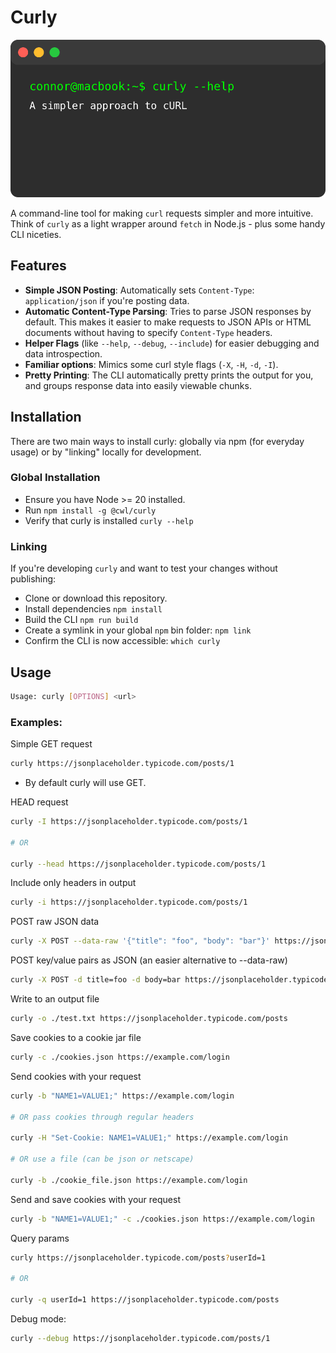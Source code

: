 # Curly

![Curly Banner](./banner.svg)

A command-line tool for making `curl` requests simpler and more intuitive. Think of `curly` as a light wrapper around `fetch` in Node.js - plus some handy CLI niceties.

## Features
* **Simple JSON Posting**: Automatically sets `Content-Type`: `application/json` if you're posting data. 
* **Automatic Content-Type Parsing**: Tries to parse JSON responses by default. This makes it easier to make requests to JSON APIs or HTML documents without having to specify `Content-Type` headers.
* **Helper Flags** (like `--help`, `--debug`, `--include`) for easier debugging and data introspection.
* **Familiar options**: Mimics some curl style flags (`-X`, `-H`, `-d`, `-I`).
* **Pretty Printing**: The CLI automatically pretty prints the output for you, and groups response data into easily viewable chunks.

## Installation

There are two main ways to install curly: globally via npm (for everyday usage) or by "linking" locally for development.

### Global Installation
* Ensure you have Node >= 20 installed.
* Run `npm install -g @cwl/curly` 
* Verify that curly is installed `curly --help`

### Linking
If you're developing `curly` and want to test your changes without publishing:
* Clone or download this repository.
* Install dependencies `npm install`
* Build the CLI `npm run build`
* Create a symlink in your global `npm` bin folder: `npm link`
* Confirm the CLI is now accessible: `which curly`

## Usage
```sh
Usage: curly [OPTIONS] <url>
```

### Examples:

Simple GET request

```sh
curly https://jsonplaceholder.typicode.com/posts/1
```
* By default curly will use GET.

HEAD request

```sh
curly -I https://jsonplaceholder.typicode.com/posts/1

# OR

curly --head https://jsonplaceholder.typicode.com/posts/1
```

Include only headers in output

```sh
curly -i https://jsonplaceholder.typicode.com/posts/1
```

POST raw JSON data
```sh
curly -X POST --data-raw '{"title": "foo", "body": "bar"}' https://jsonplaceholder.typicode.com/posts
```

POST key/value pairs as JSON (an easier alternative to --data-raw)
```sh
curly -X POST -d title=foo -d body=bar https://jsonplaceholder.typicode.com/posts
```

Write to an output file
```sh
curly -o ./test.txt https://jsonplaceholder.typicode.com/posts
```

Save cookies to a cookie jar file
```sh
curly -c ./cookies.json https://example.com/login
```

Send cookies with your request
```sh
curly -b "NAME1=VALUE1;" https://example.com/login

# OR pass cookies through regular headers

curly -H "Set-Cookie: NAME1=VALUE1;" https://example.com/login

# OR use a file (can be json or netscape)

curly -b ./cookie_file.json https://example.com/login
```

Send and save cookies with your request
```sh
curly -b "NAME1=VALUE1;" -c ./cookies.json https://example.com/login
```


Query params
```sh
curly https://jsonplaceholder.typicode.com/posts?userId=1

# OR 

curly -q userId=1 https://jsonplaceholder.typicode.com/posts
```

Debug mode:
```sh
curly --debug https://jsonplaceholder.typicode.com/posts/1
```
